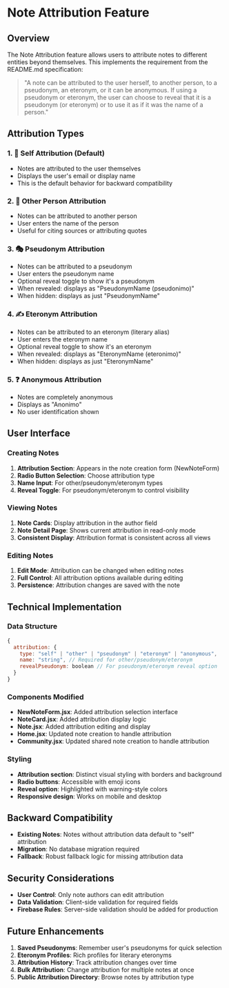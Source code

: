# Note Attribution Feature

## Overview

The Note Attribution feature allows users to attribute notes to different entities beyond themselves. This implements the requirement from the README.md specification:

> "A note can be attributed to the user herself, to another person, to a pseudonym, an eteronym, or it can be anonymous. If using a pseudonym or eteronym, the user can choose to reveal that it is a pseudonym (or eteronym) or to use it as if it was the name of a person."

## Attribution Types

### 1. 👤 Self Attribution (Default)

- Notes are attributed to the user themselves
- Displays the user's email or display name
- This is the default behavior for backward compatibility

### 2. 👥 Other Person Attribution

- Notes can be attributed to another person
- User enters the name of the person
- Useful for citing sources or attributing quotes

### 3. 🎭 Pseudonym Attribution

- Notes can be attributed to a pseudonym
- User enters the pseudonym name
- Optional reveal toggle to show it's a pseudonym
- When revealed: displays as "PseudonymName (pseudonimo)"
- When hidden: displays as just "PseudonymName"

### 4. ✍️ Eteronym Attribution

- Notes can be attributed to an eteronym (literary alias)
- User enters the eteronym name
- Optional reveal toggle to show it's an eteronym
- When revealed: displays as "EteronymName (eteronimo)"
- When hidden: displays as just "EteronymName"

### 5. ❓ Anonymous Attribution

- Notes are completely anonymous
- Displays as "Anonimo"
- No user identification shown

## User Interface

### Creating Notes

1. **Attribution Section**: Appears in the note creation form (NewNoteForm)
2. **Radio Button Selection**: Choose attribution type
3. **Name Input**: For other/pseudonym/eteronym types
4. **Reveal Toggle**: For pseudonym/eteronym to control visibility

### Viewing Notes

1. **Note Cards**: Display attribution in the author field
2. **Note Detail Page**: Shows current attribution in read-only mode
3. **Consistent Display**: Attribution format is consistent across all views

### Editing Notes

1. **Edit Mode**: Attribution can be changed when editing notes
2. **Full Control**: All attribution options available during editing
3. **Persistence**: Attribution changes are saved with the note

## Technical Implementation

### Data Structure

```javascript
{
  attribution: {
    type: "self" | "other" | "pseudonym" | "eteronym" | "anonymous",
    name: "string", // Required for other/pseudonym/eteronym
    revealPseudonym: boolean // For pseudonym/eteronym reveal option
  }
}
```

### Components Modified

- **NewNoteForm.jsx**: Added attribution selection interface
- **NoteCard.jsx**: Added attribution display logic
- **Note.jsx**: Added attribution editing and display
- **Home.jsx**: Updated note creation to handle attribution
- **Community.jsx**: Updated shared note creation to handle attribution

### Styling

- **Attribution section**: Distinct visual styling with borders and background
- **Radio buttons**: Accessible with emoji icons
- **Reveal option**: Highlighted with warning-style colors
- **Responsive design**: Works on mobile and desktop

## Backward Compatibility

- **Existing Notes**: Notes without attribution data default to "self" attribution
- **Migration**: No database migration required
- **Fallback**: Robust fallback logic for missing attribution data

## Security Considerations

- **User Control**: Only note authors can edit attribution
- **Data Validation**: Client-side validation for required fields
- **Firebase Rules**: Server-side validation should be added for production

## Future Enhancements

1. **Saved Pseudonyms**: Remember user's pseudonyms for quick selection
2. **Eteronym Profiles**: Rich profiles for literary eteronyms
3. **Attribution History**: Track attribution changes over time
4. **Bulk Attribution**: Change attribution for multiple notes at once
5. **Public Attribution Directory**: Browse notes by attribution type
